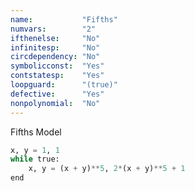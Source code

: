 ```yaml
---
name:           "Fifths"
numvars:        "2"
ifthenelse:     "No"
infinitesp:     "No"
circdependency: "No"
symbolicconst:  "Yes"
contstatesp:    "Yes"
loopguard:      "(true)"
defective:      "Yes"
nonpolynomial:  "No"
---
```


Fifths Model

```python
x, y = 1, 1
while true:
    x, y = (x + y)**5, 2*(x + y)**5 + 1
end
```
